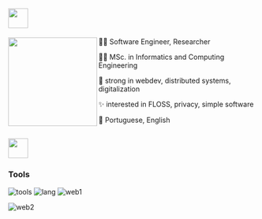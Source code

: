 # <img src="wave.gif" height="40"/>

<img src="work-office.gif" align="left" height="180"/>

🧑‍💻 Software Engineer, Researcher

🧑‍🎓 MSc. in Informatics and Computing Engineering

💪 strong in webdev, distributed systems, digitalization

✨ interested in FLOSS, privacy, simple software

💬 Portuguese, English

## <img src="stack.gif" height="40"/>

### Tools

![tools](https://skillicons.dev/icons?i=linux,debian,git,github,docker)
![lang](https://skillicons.dev/icons?i=cs,kotlin,python,bash,v)
![web1](https://skillicons.dev/icons?i=js,ts,nodejs,react)

![web2](https://skillicons.dev/icons?i=html,css,mui)
